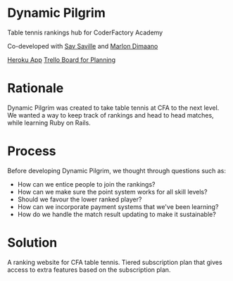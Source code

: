 # Dynamic Pilgrim

Table tennis rankings hub for CoderFactory Academy

Co-developed with [Sav Saville](https://github.com/ethankhoa) and [Marlon Dimaano](https://github.com/marlbones)

[Heroku App](https://dynamicpilgrim.herokuapp.com)
[Trello Board for Planning](https://trello.com/b/7gd3YELD/dynamc-pilgrim)

Rationale
=========

Dynamic Pilgrim was created to take table tennis at CFA to the next level. We wanted a way to keep track of rankings and head to head matches, while learning Ruby on Rails.

Process
=======

Before developing Dynamic Pilgrim, we thought through questions such as:

* How can we entice people to join the rankings?
* How can we make sure the point system works for all skill levels?
* Should we favour the lower ranked player?
* How can we incorporate payment systems that we've been learning?
* How do we handle the match result updating to make it sustainable?

Solution
========

A ranking website for CFA table tennis. Tiered subscription plan that gives access to extra features based on the subscription plan.
















